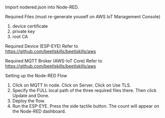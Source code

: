 Import nodered.json into Node-RED.

Required Files (must re-generate youself on AWS IoT Management Console)
1. device certificate
2. private key
3. root CA

Required Device (ESP-EYE)
Refer to https://github.com/beetlskills/beetlskills/aws

Required MQTT Broker (AWS-IoT Core)
Refer to https://github.com/beetlskills/beetlskills/aws


Setting up the Node-RED Flow
1. Click on MQTT In node. Click on Server. Click on Use TLS.
2. Specify the FULL local path of the three required files there. Then click Update and Done.
3. Deploy the flow. 
4. Run the ESP-EYE. Press the side tactile button. The count will appear on the Node-RED dashboard.